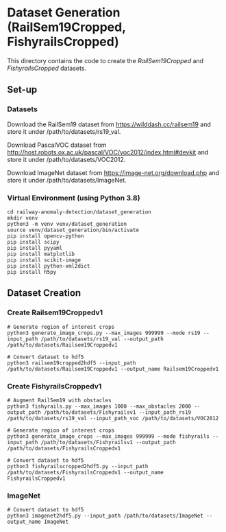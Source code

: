 # Dataset Generation (RailSem19Cropped, FishyrailsCropped)

This directory contains the code to create the *RailSem19Cropped* and *FishyrailsCropped* datasets.

## Set-up

### Datasets 
Download the RailSem19 dataset from https://wilddash.cc/railsem19 and store it under /path/to/datasets/rs19_val.

Download PascalVOC dataset from http://host.robots.ox.ac.uk/pascal/VOC/voc2012/index.html#devkit and store it under /path/to/datasets/VOC2012.

Download ImageNet dataset from https://image-net.org/download.php and store it under /path/to/datasets/ImageNet.

### Virtual Environment (using Python 3.8)
```
cd railway-anomaly-detection/dataset_generation
mkdir venv
python3 -m venv venv/dataset_generation
source venv/dataset_generation/bin/activate
pip install opencv-python
pip install scipy
pip install pyyaml
pip install matplotlib
pip install scikit-image
pip install python-xml2dict
pip install h5py
```

## Dataset Creation

### Create Railsem19Croppedv1
```
# Generate region of interest crops
python3 generate_image_crops.py --max_images 999999 --mode rs19 --input_path /path/to/datasets/rs19_val --output_path /path/to/datasets/Railsem19Croppedv1

# Convert dataset to hdf5
python3 railsem19cropped2hdf5 --input_path /path/to/datasets/Railsem19Croppedv1 --output_name Railsem19Croppedv1
```

### Create FishyrailsCroppedv1
```
# Augment RailSem19 with obstacles
python3 fishyrails.py --max_images 1000 --max_obstacles 2000 --output_path /path/to/datasets/Fishyrailsv1 --input_path_rs19 /path/to/datasets/rs19_val --input_path_voc /path/to/datasets/VOC2012

# Generate region of interest crops
python3 generate_image_crops --max_images 999999 --mode fishyrails --input_path /path/to/datasets/Fishyrailsv1 --output_path /path/to/datasets/FishyrailsCroppedv1

# Convert dataset to hdf5
python3 fishyrailscropped2hdf5.py --input_path /path/to/datasets/FishyrailsCroppedv1 --output_name FishyrailsCroppedv1
```

### ImageNet
```
# Convert dataset to hdf5
python3 imagenet2hdf5.py --input_path /path/to/datasets/ImageNet --output_name ImageNet
```